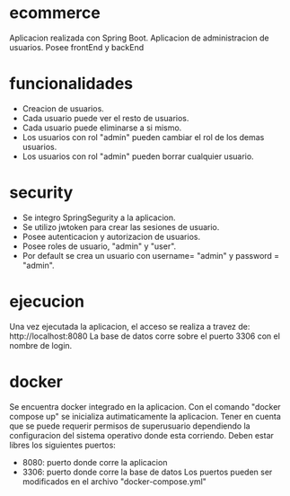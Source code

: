 # ecommerce
Aplicacion realizada con Spring Boot. Aplicacion de administracion de usuarios. Posee frontEnd y backEnd

# funcionalidades
 - Creacion de usuarios.
 - Cada usuario puede ver el resto de usuarios.
 - Cada usuario puede eliminarse a si mismo.
 - Los usuarios con rol "admin" pueden cambiar el rol de los demas usuarios.
 - Los usuarios con rol "admin" pueden borrar cualquier usuario.
 
 
# security
 - Se integro SpringSegurity a la aplicacion.
 - Se utilizo jwtoken para crear las sesiones de usuario.
 - Posee autenticacion y autorizacion de usuarios.
 - Posee roles de usuario, "admin" y "user".
 - Por default se crea un usuario con username= "admin" y password = "admin".

# ejecucion
Una vez ejecutada la aplicacion, el acceso se realiza a travez de: http://localhost:8080
La base de datos corre sobre el puerto 3306 con el nombre de login.

# docker
Se encuentra docker integrado en la aplicacion.
Con el comando "docker compose up" se inicializa autimaticamente la aplicacion.
Tener en cuenta que se puede requerir permisos de superusuario dependiendo la configuracion del sistema operativo donde esta corriendo.
Deben estar libres los siguientes puertos:
 - 8080: puerto donde corre la aplicacion
 - 3306: puerto donde corre la base de datos
Los puertos pueden ser modificados en el archivo "docker-compose.yml"

